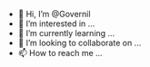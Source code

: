 - 👋 Hi, I’m @Governil
- 👀 I’m interested in ...
- 🌱 I’m currently learning ...
- 💞️ I’m looking to collaborate on ...
- 📫 How to reach me ...

<!---
Governil/Governil is a ✨ special ✨ repository because its `README.md` (this file) appears on your GitHub profile.
You can click the Preview link to take a look at your changes.
--->
